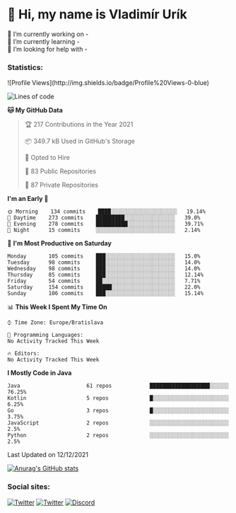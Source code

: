 <h1> 👋 Hi, my name is Vladimír Urík</h1>
<p>
 🔭 I’m currently working on -<br>
 🌱 I’m currently learning -<br>
 🤔 I’m looking for help with -<br>
</p>
<h3>Statistics:</h3>
<!--START_SECTION:waka-->
![Profile Views](http://img.shields.io/badge/Profile%20Views-0-blue)

![Lines of code](https://img.shields.io/badge/From%20Hello%20World%20I%27ve%20Written-2%20Million%20lines%20of%20code-blue)

**🐱 My GitHub Data** 

> 🏆 217 Contributions in the Year 2021
 > 
> 📦 349.7 kB Used in GitHub's Storage 
 > 
> 💼 Opted to Hire
 > 
> 📜 83 Public Repositories 
 > 
> 🔑 87 Private Repositories  
 > 
**I'm an Early 🐤** 

```text
🌞 Morning    134 commits    ████░░░░░░░░░░░░░░░░░░░░░   19.14% 
🌆 Daytime    273 commits    █████████░░░░░░░░░░░░░░░░   39.0% 
🌃 Evening    278 commits    ██████████░░░░░░░░░░░░░░░   39.71% 
🌙 Night      15 commits     ░░░░░░░░░░░░░░░░░░░░░░░░░   2.14%

```
📅 **I'm Most Productive on Saturday** 

```text
Monday       105 commits    ███░░░░░░░░░░░░░░░░░░░░░░   15.0% 
Tuesday      98 commits     ███░░░░░░░░░░░░░░░░░░░░░░   14.0% 
Wednesday    98 commits     ███░░░░░░░░░░░░░░░░░░░░░░   14.0% 
Thursday     85 commits     ███░░░░░░░░░░░░░░░░░░░░░░   12.14% 
Friday       54 commits     ██░░░░░░░░░░░░░░░░░░░░░░░   7.71% 
Saturday     154 commits    █████░░░░░░░░░░░░░░░░░░░░   22.0% 
Sunday       106 commits    ███░░░░░░░░░░░░░░░░░░░░░░   15.14%

```


📊 **This Week I Spent My Time On** 

```text
⌚︎ Time Zone: Europe/Bratislava

💬 Programming Languages: 
No Activity Tracked This Week

🔥 Editors: 
No Activity Tracked This Week

```

**I Mostly Code in Java** 

```text
Java                     61 repos            ███████████████████░░░░░░   76.25% 
Kotlin                   5 repos             █░░░░░░░░░░░░░░░░░░░░░░░░   6.25% 
Go                       3 repos             █░░░░░░░░░░░░░░░░░░░░░░░░   3.75% 
JavaScript               2 repos             ░░░░░░░░░░░░░░░░░░░░░░░░░   2.5% 
Python                   2 repos             ░░░░░░░░░░░░░░░░░░░░░░░░░   2.5%

```



 Last Updated on 12/12/2021
<!--END_SECTION:waka-->

[![Anurag's GitHub stats](https://github-readme-stats.vercel.app/api?username=vladimir-urik)](https://github.com/anuraghazra/github-readme-stats)

<h3>Social sites:</h3>
<p><a href="https://twitter.com/GGGEDR" target="_blank"><img alt="Twitter" src="https://img.shields.io/badge/twitter-%231DA1F2.svg?&style=for-the-badge&logo=twitter&logoColor=white" /></a> <a href="https://www.reddit.com/user/GGGEDR" target="_blank"><img alt="Twitter" src="https://img.shields.io/badge/reddit-%23FE6262.svg?&style=for-the-badge&logo=reddit&logoColor=white" /></a> <a href="https://discord.com/users/535708984959827978" target="_blank"><img alt="Discord" src="https://img.shields.io/badge/discord-%235865f2.svg?&style=for-the-badge&logo=discord&logoColor=white" />
</p>
